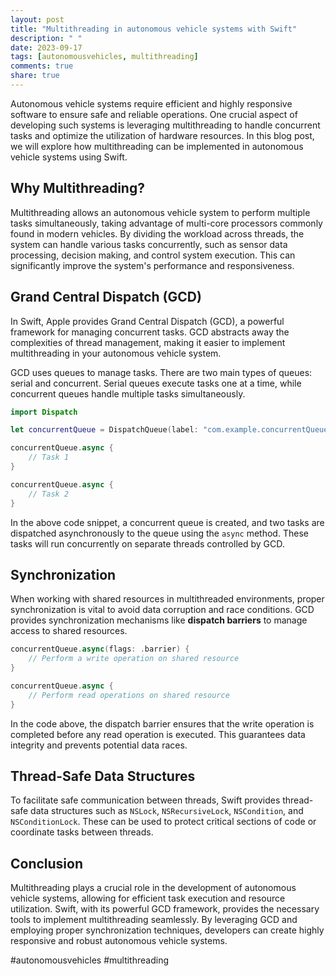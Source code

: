 ```yaml
---
layout: post
title: "Multithreading in autonomous vehicle systems with Swift"
description: " "
date: 2023-09-17
tags: [autonomousvehicles, multithreading]
comments: true
share: true
---
```


Autonomous vehicle systems require efficient and highly responsive software to ensure safe and reliable operations. One crucial aspect of developing such systems is leveraging multithreading to handle concurrent tasks and optimize the utilization of hardware resources. In this blog post, we will explore how multithreading can be implemented in autonomous vehicle systems using Swift.

## Why Multithreading?

Multithreading allows an autonomous vehicle system to perform multiple tasks simultaneously, taking advantage of multi-core processors commonly found in modern vehicles. By dividing the workload across threads, the system can handle various tasks concurrently, such as sensor data processing, decision making, and control system execution. This can significantly improve the system's performance and responsiveness.

## Grand Central Dispatch (GCD)

In Swift, Apple provides Grand Central Dispatch (GCD), a powerful framework for managing concurrent tasks. GCD abstracts away the complexities of thread management, making it easier to implement multithreading in your autonomous vehicle system.

GCD uses queues to manage tasks. There are two main types of queues: serial and concurrent. Serial queues execute tasks one at a time, while concurrent queues handle multiple tasks simultaneously.

```swift
import Dispatch

let concurrentQueue = DispatchQueue(label: "com.example.concurrentQueue", qos: .default, attributes: .concurrent)

concurrentQueue.async {
    // Task 1
}

concurrentQueue.async {
    // Task 2
}
```

In the above code snippet, a concurrent queue is created, and two tasks are dispatched asynchronously to the queue using the `async` method. These tasks will run concurrently on separate threads controlled by GCD.

## Synchronization

When working with shared resources in multithreaded environments, proper synchronization is vital to avoid data corruption and race conditions. GCD provides synchronization mechanisms like **dispatch barriers** to manage access to shared resources.

```swift
concurrentQueue.async(flags: .barrier) {
    // Perform a write operation on shared resource
}

concurrentQueue.async {
    // Perform read operations on shared resource
}
```

In the code above, the dispatch barrier ensures that the write operation is completed before any read operation is executed. This guarantees data integrity and prevents potential data races.

## Thread-Safe Data Structures

To facilitate safe communication between threads, Swift provides thread-safe data structures such as `NSLock`, `NSRecursiveLock`, `NSCondition`, and `NSConditionLock`. These can be used to protect critical sections of code or coordinate tasks between threads.

## Conclusion

Multithreading plays a crucial role in the development of autonomous vehicle systems, allowing for efficient task execution and resource utilization. Swift, with its powerful GCD framework, provides the necessary tools to implement multithreading seamlessly. By leveraging GCD and employing proper synchronization techniques, developers can create highly responsive and robust autonomous vehicle systems.

#autonomousvehicles #multithreading